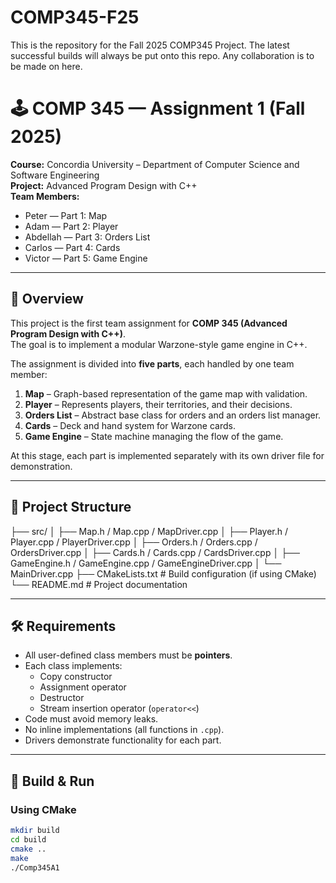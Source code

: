 # COMP345-F25
This is the repository for the Fall 2025 COMP345 Project. The latest successful builds will always be put onto this repo. Any collaboration is to be made on here.


# 🕹️ COMP 345 — Assignment 1 (Fall 2025)
**Course:** Concordia University – Department of Computer Science and Software Engineering  
**Project:** Advanced Program Design with C++  
**Team Members:**  
- Peter — Part 1: Map  
- Adam — Part 2: Player  
- Abdellah — Part 3: Orders List  
- Carlos — Part 4: Cards  
- Victor — Part 5: Game Engine  

---

## 📖 Overview
This project is the first team assignment for **COMP 345 (Advanced Program Design with C++)**.  
The goal is to implement a modular Warzone-style game engine in C++.  

The assignment is divided into **five parts**, each handled by one team member:
1. **Map** – Graph-based representation of the game map with validation.
2. **Player** – Represents players, their territories, and their decisions.
3. **Orders List** – Abstract base class for orders and an orders list manager.
4. **Cards** – Deck and hand system for Warzone cards.
5. **Game Engine** – State machine managing the flow of the game.

At this stage, each part is implemented separately with its own driver file for demonstration.

---

## 📂 Project Structure
├── src/
│ ├── Map.h / Map.cpp / MapDriver.cpp
│ ├── Player.h / Player.cpp / PlayerDriver.cpp
│ ├── Orders.h / Orders.cpp / OrdersDriver.cpp
│ ├── Cards.h / Cards.cpp / CardsDriver.cpp
│ ├── GameEngine.h / GameEngine.cpp / GameEngineDriver.cpp
│ └── MainDriver.cpp
├── CMakeLists.txt # Build configuration (if using CMake)
└── README.md # Project documentation


---

## 🛠️ Requirements
- All user-defined class members must be **pointers**.
- Each class implements:
  - Copy constructor  
  - Assignment operator  
  - Destructor  
  - Stream insertion operator (`operator<<`)  
- Code must avoid memory leaks.  
- No inline implementations (all functions in `.cpp`).  
- Drivers demonstrate functionality for each part.  

---

## 🚀 Build & Run
### Using CMake
```bash
mkdir build
cd build
cmake ..
make
./Comp345A1
